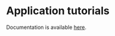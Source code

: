 # Application tutorials

Documentation is available [here](https://docs.niryo.com/applications/ned/tutorials).